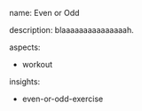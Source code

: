 name: Even or Odd

description: blaaaaaaaaaaaaaaah.

aspects:
  - workout

insights:
  - even-or-odd-exercise
